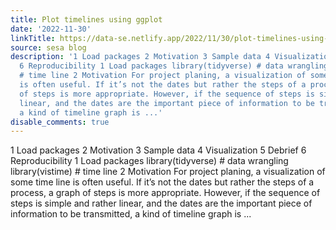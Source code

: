 ```yaml
---
title: Plot timelines using ggplot
date: '2022-11-30'
linkTitle: https://data-se.netlify.app/2022/11/30/plot-timelines-using-ggplot/
source: sesa blog
description: '1 Load packages 2 Motivation 3 Sample data 4 Visualization 5 Debrief
  6 Reproducibility 1 Load packages library(tidyverse) # data wrangling library(vistime)
  # time line 2 Motivation For project planing, a visualization of some time line
  is often useful. If it’s not the dates but rather the steps of a process, a graph
  of steps is more appropriate. However, if the sequence of steps is simple and rather
  linear, and the dates are the important piece of information to be transmitted,
  a kind of timeline graph is ...'
disable_comments: true
---
```

1 Load packages 2 Motivation 3 Sample data 4 Visualization 5 Debrief 6 Reproducibility 1 Load packages library(tidyverse) # data wrangling library(vistime) # time line 2 Motivation For project planing, a visualization of some time line is often useful. If it’s not the dates but rather the steps of a process, a graph of steps is more appropriate. However, if the sequence of steps is simple and rather linear, and the dates are the important piece of information to be transmitted, a kind of timeline graph is ...